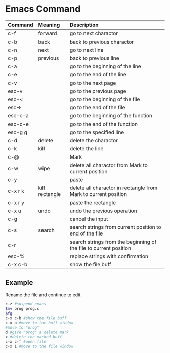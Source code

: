 # Emacs Command

| Command |Meaning| Description                                                       |
|:--------|:--|:------------------------------------------------------------------|
| c-f     |forward| go to next charactor                                              |
| c-b     |back| back to previous charactor                                        |
| c-n     |next| go to next line                                                   |
| c-p     |previous| back to previous line                                             |
| c-a     || go to the beginning of the line                                   |
| c-e     || go to the end of the line                                         |
| c-v     || go to the next page                                               |
| esc-v   || go to the previous page                                           |
| esc-<   || go to the beginning of the file                                   |
| esc->   || go to the end of the file                                         |
| esc-c-a || go to the beginning of the function                               |
| esc-c-e || go to the end of the function                                     |
| esc-g g || go to the specified line                                          |
| c-d     |delete| delete the charactor                                              |
| c-k     |kill| delete the line                                                   |
| c-@     || Mark                                                              |
| c-w     |wipe| delete all charactor from Mark to current position                |
| c-y     || paste                                                             |
| c-x r k |kill rectangle| delete all charactor in rectangle from Mark to current position   |
| c-x r y || paste the rectangle                                               |
| c-x u   |undo| undo the previous operation                                       |
| c-g     || cancel the input                                                  |
| c-s     |search| search strings from current position to end of the file           |
| c-r     || search strings from the beginning of the file to current position |
| esc-%   || replace strings with confirmation                                 |
| c-x c-b || show the file buff                                                |

## Example
Rename the file and continue to edit.

```Bash
c-z #suspend emacs
$mv prog prog.c
$fg
c-x c-b #show the file buff
c-x o #move to the buff window
#move to "prog"
d #give "prog" a delete mark
x #delete the marked buff
c-x c-f #open file
c-x 1 #move to the file window
```